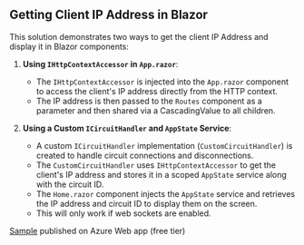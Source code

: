 
## Getting Client IP Address in Blazor

This solution demonstrates two ways to get the client IP Address and display it in Blazor components:

1. **Using `IHttpContextAccessor` in `App.razor`**:
   - The `IHttpContextAccessor` is injected into the `App.razor` component to access the client's IP address directly from the HTTP context.
   - The IP address is then passed to the `Routes` component as a parameter and then shared via a CascadingValue to all children.

2. **Using a Custom `ICircuitHandler` and `AppState` Service**:
   - A custom `ICircuitHandler` implementation (`CustomCircuitHandler`) is created to handle circuit connections and disconnections.
   - The `CustomCircuitHandler` uses `IHttpContextAccessor` to get the client's IP address and stores it in a scoped `AppState` service along with the circuit ID.
   - The `Home.razor` component injects the `AppState` service and retrieves the IP address and circuit ID to display them on the screen.
   - This will only work if web sockets are enabled.
	
[Sample](https://blazorip-bah4f8e7avdpfycs.northeurope-01.azurewebsites.net/) published on Azure Web app (free tier)

